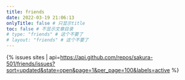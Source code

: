 ```yaml
---
title: friends
date: 2022-03-19 21:06:13
onlyTitle: false # 只显示title
toc: false # 不显示文章目录
# type: "friends" # 这个不要了
# layout: "friends" # 这个不要了
---
```




{% issues sites | api=https://api.github.com/repos/sakura-501/friends/issues?sort=updated&state=open&page=1&per_page=100&labels=active %}


